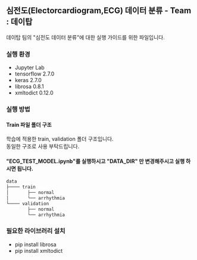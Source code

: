 ## 심전도(Electorcardiogram,ECG) 데이터 분류  - Team : 데이탑
데이탑 팀의 "심전도 데이터 분류"에 대한 실행 가이드를 위한 파일입니다.
### 실행 환경
+ Jupyter Lab
+ tensorflow 2.7.0
+ keras 2.7.0
+ librosa 0.8.1
+ xmltodict 0.12.0

### 실행 방법
#### Train 파일 폴더 구조
학습에 적용한 train, validation 폴더 구조입니다.   
동일한 구조로 사용 부탁드립니다.  
#### "ECG_TEST_MODEL.ipynb"를 실행하시고 "DATA_DIR" 만 변경해주시고 실행 하시면 됩니다.
```c
data
├──── train
│       ├── normal
│       └── arrhythmia
└──── validation
        ├── normal
        └── arrhythmia
```
### 필요한 라이브러리 설치
+ pip install librosa  
+ pip install xmltodict
